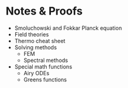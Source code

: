 # Notes & Proofs

* Smoluchowski and Fokkar Planck equation
* Field theories
* Thermo cheat sheet
* Solving methods
  * FEM
  * Spectral methods
* Special math functions
  * Airy ODEs
  * Greens functions
  
